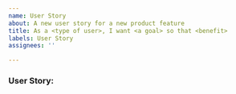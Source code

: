 ```yaml
---
name: User Story
about: A new user story for a new product feature
title: As a <type of user>, I want <a goal> so that <benefit>
labels: User Story
assignees: ''

---
```


### **User Story:<title>**

### **Acceptance Criteria:<title>**

- [ ] Criterion 1
- [ ] Criterion 2
- [ ] Criterion 3

### **Definition of done:**
